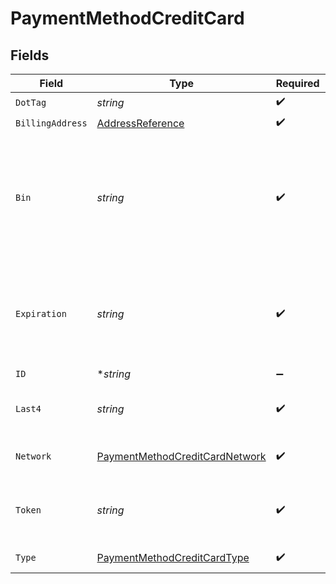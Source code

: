 # PaymentMethodCreditCard


## Fields

| Field                                                                                                                 | Type                                                                                                                  | Required                                                                                                              | Description                                                                                                           | Example                                                                                                               |
| --------------------------------------------------------------------------------------------------------------------- | --------------------------------------------------------------------------------------------------------------------- | --------------------------------------------------------------------------------------------------------------------- | --------------------------------------------------------------------------------------------------------------------- | --------------------------------------------------------------------------------------------------------------------- |
| `DotTag`                                                                                                              | *string*                                                                                                              | :heavy_check_mark:                                                                                                    | N/A                                                                                                                   | credit_card                                                                                                           |
| `BillingAddress`                                                                                                      | [AddressReference](../../models/shared/addressreference.md)                                                           | :heavy_check_mark:                                                                                                    | N/A                                                                                                                   |                                                                                                                       |
| `Bin`                                                                                                                 | *string*                                                                                                              | :heavy_check_mark:                                                                                                    | The Bank Identification Number for the credit card. This is typically the first 4-6 digits of the credit card number. | 411111                                                                                                                |
| `Expiration`                                                                                                          | *string*                                                                                                              | :heavy_check_mark:                                                                                                    | The expiration date of the credit card. TODO TO MAKE EXPIRATION REUSABLE                                              | 2025-03                                                                                                               |
| `ID`                                                                                                                  | **string*                                                                                                             | :heavy_minus_sign:                                                                                                    | N/A                                                                                                                   | X5h6j8uLpVGK0                                                                                                         |
| `Last4`                                                                                                               | *string*                                                                                                              | :heavy_check_mark:                                                                                                    | The last 4 digits of the credit card number.                                                                          | 1004                                                                                                                  |
| `Network`                                                                                                             | [PaymentMethodCreditCardNetwork](../../models/shared/paymentmethodcreditcardnetwork.md)                               | :heavy_check_mark:                                                                                                    | The credit card network.                                                                                              | visa                                                                                                                  |
| `Token`                                                                                                               | *string*                                                                                                              | :heavy_check_mark:                                                                                                    | The Bolt token associated to the credit card.                                                                         | a1B2c3D4e5F6G7H8i9J0k1L2m3N4o5P6Q7r8S9t0                                                                              |
| `Type`                                                                                                                | [PaymentMethodCreditCardType](../../models/shared/paymentmethodcreditcardtype.md)                                     | :heavy_check_mark:                                                                                                    | Credit card type                                                                                                      | credit                                                                                                                |